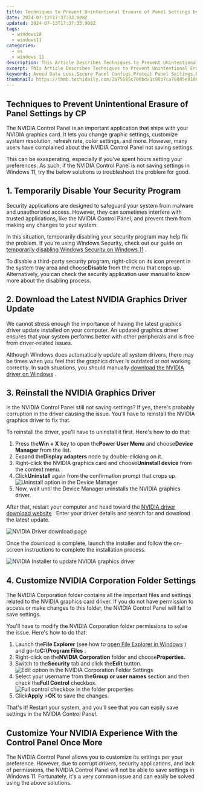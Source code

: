 ```yaml
---
title: Techniques to Prevent Unintentional Erasure of Panel Settings by CP
date: 2024-07-12T17:37:33.908Z
updated: 2024-07-13T17:37:33.908Z
tags:
  - windows10
  - windows11
categories:
  - os
  - windows 11
description: This Article Describes Techniques to Prevent Unintentional Erasure of Panel Settings by CP
excerpt: This Article Describes Techniques to Prevent Unintentional Erasure of Panel Settings by CP
keywords: Avoid Data Loss,Secure Panel Configs,Protect Panel Settings,Preventing Setting Accidental Deletion,Safeguard CP Panel Adjustments,Save CP Panel Configuration,Erase Avoidance in CP Panels
thumbnail: https://thmb.techidaily.com/2a75585c706bda1c98b7ca78005e810cc4fa04565ec0bfaa1522a3466ddc9fcb.jpg
---
```


## Techniques to Prevent Unintentional Erasure of Panel Settings by CP

 The NVIDIA Control Panel is an important application that ships with your NVIDIA graphics card. It lets you change graphic settings, customize system resolution, refresh rate, color settings, and more. However, many users have complained about the NVIDIA Control Panel not saving settings.

 This can be exasperating, especially if you've spent hours setting your preferences. As such, if the NVIDIA Control Panel is not saving settings in Windows 11, try the below solutions to troubleshoot the problem for good.

## 1\. Temporarily Disable Your Security Program

 Security applications are designed to safeguard your system from malware and unauthorized access. However, they can sometimes interfere with trusted applications, like the NVIDIA Control Panel, and prevent them from making any changes to your system.

 In this situation, temporarily disabling your security program may help fix the problem. If you're using Windows Security, check out our guide on [temporarily disabling Windows Security on Windows 11](https://www.makeuseof.com/temporarily-disable-windows-security-windows-11/) .

 To disable a third-party security program, right-click on its icon present in the system tray area and choose**Disable** from the menu that crops up. Alternatively, you can check the security application user manual to know more about the disabling process.

## 2\. Download the Latest NVIDIA Graphics Driver Update

 We cannot stress enough the importance of having the latest graphics driver update installed on your computer. An updated graphics driver ensures that your system performs better with other peripherals and is free from driver-related issues.

 Although Windows does automatically update all system drivers, there may be times when you feel that the graphics driver is outdated or not working correctly. In such situations, you should manually [download the NVIDIA driver on Windows](https://www.makeuseof.com/how-update-nvidia-graphics-card-drivers-windows/) .

## 3\. Reinstall the NVIDIA Graphics Driver

 Is the NVIDIA Control Panel still not saving settings? If yes, there's probably corruption in the driver causing the issue. You'll have to reinstall the NVIDIA graphics driver to fix that.

 To reinstall the driver, you'll have to uninstall it first. Here's how to do that:

1. Press the**Win + X** key to open the**Power User Menu** and choose**Device Manager** from the list.
2. Expand the**Display adapters** node by double-clicking on it.
3. Right-click the NVIDIA graphics card and choose**Uninstall device** from the context menu.
4. Click**Uninstall** again from the confirmation prompt that crops up.  
![Uninstall option in the Device Manager](https://static1.makeuseofimages.com/wordpress/wp-content/uploads/2023/05/uninstall-option-2.jpg)
5. Now, wait until the Device Manager uninstalls the NVIDIA graphics driver.

 After that, restart your computer and head toward the [NVIDIA driver download website](https://www.nvidia.com/download/index.aspx) . Enter your driver details and search for and download the latest update.

![NVIDIA Driver download page](https://static1.makeuseofimages.com/wordpress/wp-content/uploads/2023/05/nvidia-driver-download.jpg)

 Once the download is complete, launch the installer and follow the on-screen instructions to complete the installation process.

![NVIDIA Installer to update NVIDIA graphics driver](https://static1.makeuseofimages.com/wordpress/wp-content/uploads/2023/05/nvidia-installer.jpg)

## 4\. Customize NVIDIA Corporation Folder Settings

 The NVIDIA Corporation folder contains all the important files and settings related to the NVIDIA graphics card driver. If you do not have permission to access or make changes to this folder, the NVIDIA Control Panel will fail to save settings.

 You'll have to modify the NVIDIA Corporation folder permissions to solve the issue. Here's how to do that:

1. Launch the**File Explorer** (see how to [open File Explorer in Windows](https://www.makeuseof.com/windows-open-file-explorer/) ) and go-to**C:\\Program Files** .
2. Right-click on the**NVIDIA Corporation** folder and choose**Properties.**
3. Switch to the**Security** tab and click the**Edit** button.  
![Edit option in the NVIDIA Corporation Folder Settings](https://static1.makeuseofimages.com/wordpress/wp-content/uploads/2023/05/edit-option.jpg)
4. Select your username from the**Group or user names** section and then check the**Full Control** checkbox.  
![Full control checkbox in the folder properties](https://static1.makeuseofimages.com/wordpress/wp-content/uploads/2023/05/full-control-checkbox.jpg)
5. Click**Apply** \>**OK** to save the changes.

 That's it! Restart your system, and you'll see that you can easily save settings in the NVIDIA Control Panel.

## Customize Your NVIDIA Experience With the Control Panel Once More

 The NVIDIA Control Panel allows you to customize its settings per your preference. However, due to corrupt drivers, security applications, and lack of permissions, the NVIDIA Control Panel will not be able to save settings in Windows 11\. Fortunately, it's a very common issue and can easily be solved using the above solutions.


<ins class="adsbygoogle"
     style="display:block"
     data-ad-format="autorelaxed"
     data-ad-client="ca-pub-7571918770474297"
     data-ad-slot="1223367746"></ins>



<ins class="adsbygoogle"
     style="display:block"
     data-ad-client="ca-pub-7571918770474297"
     data-ad-slot="8358498916"
     data-ad-format="auto"
     data-full-width-responsive="true"></ins>




